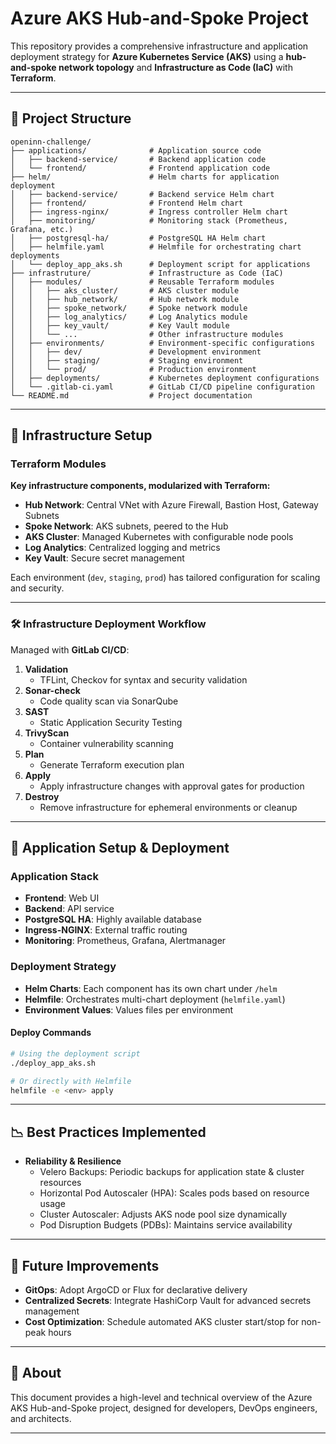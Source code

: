 # Azure AKS Hub-and-Spoke Project

This repository provides a comprehensive infrastructure and application deployment strategy for **Azure Kubernetes Service (AKS)** using a **hub-and-spoke network topology** and **Infrastructure as Code (IaC)** with **Terraform**.

---

## 📂 Project Structure

```
openinn-challenge/
├── applications/              # Application source code
│   ├── backend-service/       # Backend application code
│   └── frontend/              # Frontend application code
├── helm/                      # Helm charts for application deployment
│   ├── backend-service/       # Backend service Helm chart
│   ├── frontend/              # Frontend Helm chart
│   ├── ingress-nginx/         # Ingress controller Helm chart
│   ├── monitoring/            # Monitoring stack (Prometheus, Grafana, etc.)
│   ├── postgresql-ha/         # PostgreSQL HA Helm chart
│   ├── helmfile.yaml          # Helmfile for orchestrating chart deployments
│   └── deploy_app_aks.sh      # Deployment script for applications
├── infrastruture/             # Infrastructure as Code (IaC)
│   ├── modules/               # Reusable Terraform modules
│   │   ├── aks_cluster/       # AKS cluster module
│   │   ├── hub_network/       # Hub network module
│   │   ├── spoke_network/     # Spoke network module
│   │   ├── log_analytics/     # Log Analytics module
│   │   ├── key_vault/         # Key Vault module
│   │   └── ...                # Other infrastructure modules
│   ├── environments/          # Environment-specific configurations
│   │   ├── dev/               # Development environment
│   │   ├── staging/           # Staging environment
│   │   └── prod/              # Production environment
│   ├── deployments/           # Kubernetes deployment configurations
│   └── .gitlab-ci.yaml        # GitLab CI/CD pipeline configuration
└── README.md                  # Project documentation
```

---

## 🚀 Infrastructure Setup

### Terraform Modules

**Key infrastructure components, modularized with Terraform:**

- **Hub Network**: Central VNet with Azure Firewall, Bastion Host, Gateway Subnets
- **Spoke Network**: AKS subnets, peered to the Hub
- **AKS Cluster**: Managed Kubernetes with configurable node pools
- **Log Analytics**: Centralized logging and metrics
- **Key Vault**: Secure secret management

Each environment (`dev`, `staging`, `prod`) has tailored configuration for scaling and security.

---

### 🛠️ Infrastructure Deployment Workflow

Managed with **GitLab CI/CD**:

1. **Validation**
    - TFLint, Checkov for syntax and security validation
2. **Sonar-check**
    - Code quality scan via SonarQube
3. **SAST**
    - Static Application Security Testing
4. **TrivyScan**
    - Container vulnerability scanning
5. **Plan**
    - Generate Terraform execution plan
6. **Apply**
    - Apply infrastructure changes with approval gates for production
7. **Destroy**
    - Remove infrastructure for ephemeral environments or cleanup

---

## 🏢 Application Setup & Deployment

### Application Stack

- **Frontend**: Web UI
- **Backend**: API service
- **PostgreSQL HA**: Highly available database
- **Ingress-NGINX**: External traffic routing
- **Monitoring**: Prometheus, Grafana, Alertmanager

### Deployment Strategy

- **Helm Charts**: Each component has its own chart under `/helm`
- **Helmfile**: Orchestrates multi-chart deployment (`helmfile.yaml`)
- **Environment Values**: Values files per environment

#### Deploy Commands

```sh
# Using the deployment script
./deploy_app_aks.sh

# Or directly with Helmfile
helmfile -e <env> apply
```

---

## 📉 Best Practices Implemented

- **Reliability & Resilience**
    - Velero Backups: Periodic backups for application state & cluster resources
    - Horizontal Pod Autoscaler (HPA): Scales pods based on resource usage
    - Cluster Autoscaler: Adjusts AKS node pool size dynamically
    - Pod Disruption Budgets (PDBs): Maintains service availability

---

## 🔎 Future Improvements

- **GitOps**: Adopt ArgoCD or Flux for declarative delivery
- **Centralized Secrets**: Integrate HashiCorp Vault for advanced secrets management
- **Cost Optimization**: Schedule automated AKS cluster start/stop for non-peak hours

---

## 📄 About

This document provides a high-level and technical overview of the Azure AKS Hub-and-Spoke project, designed for developers, DevOps engineers, and architects.

---
